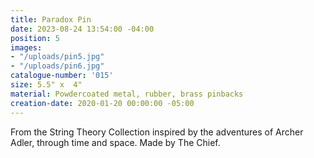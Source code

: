 ```yaml
---
title: Paradox Pin
date: 2023-08-24 13:54:00 -04:00
position: 5
images:
- "/uploads/pin5.jpg"
- "/uploads/pin6.jpg"
catalogue-number: '015'
size: 5.5" x  4"
material: Powdercoated metal, rubber, brass pinbacks
creation-date: 2020-01-20 00:00:00 -05:00
---
```


From the String Theory Collection inspired by the adventures of Archer Adler, through time and space. 
Made by The Chief.
